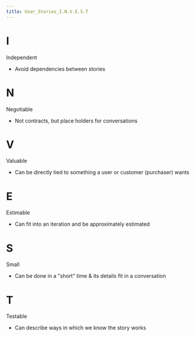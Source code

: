 ```yaml
---
title: User_Stories_I.N.V.E.S.T
---
```

# I
Independent
* Avoid dependencies between stories

# N
Negotiable
* Not contracts, but place holders for conversations

# V
Valuable
* Can be directly tied to something a user or customer (purchaser) wants

# E
Estimable
* Can fit into an iteration and be approximately estimated

# S
Small
* Can be done in a "short" time & its details fit in a conversation

# T
Testable
* Can describe ways in which we know the story works
